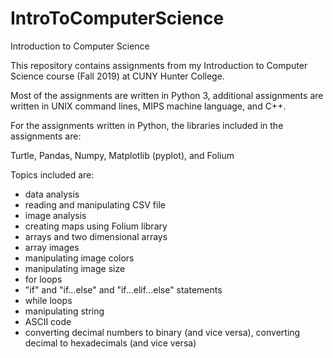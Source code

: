 # IntroToComputerScience
Introduction to Computer Science

This repository contains assignments from my Introduction to Computer Science course (Fall 2019) at CUNY Hunter College.

Most of the assignments are written in Python 3, additional assignments are written in UNIX command lines, MIPS machine language, and C++.

For the assignments written in Python, the libraries included in the assignments are:

Turtle, Pandas, Numpy, Matplotlib (pyplot), and Folium

Topics included are:

- data analysis
- reading and manipulating CSV file
- image analysis
- creating maps using Folium library
- arrays and two dimensional arrays
- array images
- manipulating image colors
- manipulating image size
- for loops
- "if" and "if...else" and "if...elif...else" statements
- while loops
- manipulating string
- ASCII code
- converting decimal numbers to binary (and vice versa), converting decimal to hexadecimals (and vice versa)
